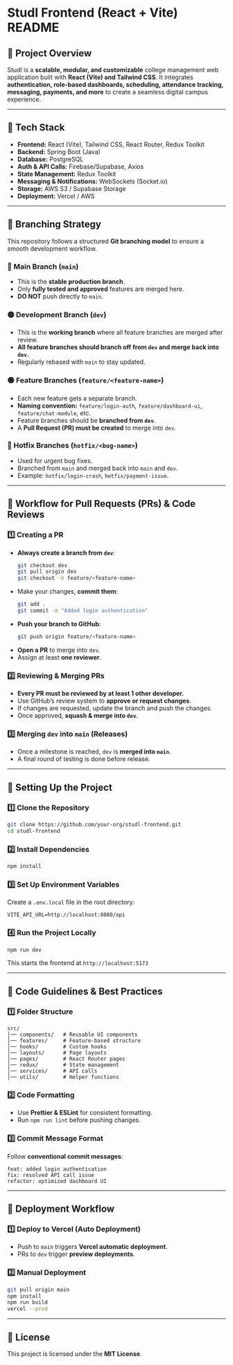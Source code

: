# **Studl Frontend (React + Vite) README**

## **📌 Project Overview**
Studl is a **scalable, modular, and customizable** college management web application built with **React (Vite) and Tailwind CSS**. It integrates **authentication, role-based dashboards, scheduling, attendance tracking, messaging, payments, and more** to create a seamless digital campus experience.

---

## **📌 Tech Stack**
- **Frontend:** React (Vite), Tailwind CSS, React Router, Redux Toolkit
- **Backend:** Spring Boot (Java)
- **Database:** PostgreSQL
- **Auth & API Calls:** Firebase/Supabase, Axios
- **State Management:** Redux Toolkit
- **Messaging & Notifications:** WebSockets (Socket.io)
- **Storage:** AWS S3 / Supabase Storage
- **Deployment:** Vercel / AWS

---

## **📌 Branching Strategy**
This repository follows a structured **Git branching model** to ensure a smooth development workflow.

### **🔴 Main Branch (`main`)**
- This is the **stable production branch**.
- Only **fully tested and approved** features are merged here.
- **DO NOT** push directly to `main`.

### **🟡 Development Branch (`dev`)**
- This is the **working branch** where all feature branches are merged after review.
- **All feature branches should branch off from `dev` and merge back into `dev`.**
- Regularly rebased with `main` to stay updated.

### **🟢 Feature Branches (`feature/<feature-name>`)**
- Each new feature gets a separate branch.
- **Naming convention:** `feature/login-auth`, `feature/dashboard-ui`, `feature/chat-module`, etc.
- Feature branches should be **branched from `dev`**.
- A **Pull Request (PR) must be created** to merge into `dev`.

### **🔵 Hotfix Branches (`hotfix/<bug-name>`)**
- Used for urgent bug fixes.
- Branched from `main` and merged back into `main` and `dev`.
- Example: `hotfix/login-crash`, `hotfix/payment-issue`.

---

## **📌 Workflow for Pull Requests (PRs) & Code Reviews**
### **1️⃣ Creating a PR**
- **Always create a branch from `dev`**:
  ```sh
  git checkout dev
  git pull origin dev
  git checkout -b feature/<feature-name>
  ```
- Make your changes, **commit them**:
  ```sh
  git add .
  git commit -m "Added login authentication"
  ```
- **Push your branch to GitHub**:
  ```sh
  git push origin feature/<feature-name>
  ```
- **Open a PR** to merge into `dev`.
- Assign at least **one reviewer**.

### **2️⃣ Reviewing & Merging PRs**
- **Every PR must be reviewed by at least 1 other developer.**
- Use GitHub’s review system to **approve or request changes**.
- If changes are requested, update the branch and push the changes.
- Once approved, **squash & merge into `dev`**.

### **3️⃣ Merging `dev` into `main` (Releases)**
- Once a milestone is reached, `dev` is **merged into `main`**.
- A final round of testing is done before release.

---

## **📌 Setting Up the Project**
### **1️⃣ Clone the Repository**
```sh
git clone https://github.com/your-org/studl-frontend.git
cd studl-frontend
```

### **2️⃣ Install Dependencies**
```sh
npm install
```

### **3️⃣ Set Up Environment Variables**
Create a `.env.local` file in the root directory:
```
VITE_API_URL=http://localhost:8080/api
```

### **4️⃣ Run the Project Locally**
```sh
npm run dev
```
This starts the frontend at `http://localhost:5173`

---

## **📌 Code Guidelines & Best Practices**
### **1️⃣ Folder Structure**
```
src/
│── components/   # Reusable UI components
│── features/     # Feature-based structure
│── hooks/        # Custom hooks
│── layouts/      # Page layouts
│── pages/        # React Router pages
│── redux/        # State management
│── services/     # API calls
│── utils/        # Helper functions
```

### **2️⃣ Code Formatting**
- Use **Prettier & ESLint** for consistent formatting.
- Run `npm run lint` before pushing changes.

### **3️⃣ Commit Message Format**
Follow **conventional commit messages**:
```
feat: added login authentication
fix: resolved API call issue
refactor: optimized dashboard UI
```

---

## **📌 Deployment Workflow**
### **1️⃣ Deploy to Vercel (Auto Deployment)**
- Push to `main` triggers **Vercel automatic deployment**.
- PRs to `dev` trigger **preview deployments**.

### **2️⃣ Manual Deployment**
```sh
git pull origin main
npm install
npm run build
vercel --prod
```

---

## **📌 License**
This project is licensed under the **MIT License**.

